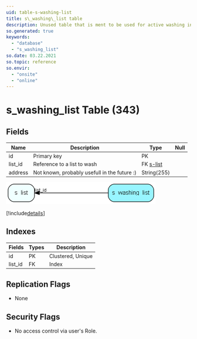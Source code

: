 ```yaml
---
uid: table-s-washing-list
title: s\_washing\_list table
description: Unused table that is ment to be used for active washing in spm v2
so.generated: true
keywords:
  - "database"
  - "s_washing_list"
so.date: 03.22.2021
so.topic: reference
so.envir:
  - "onsite"
  - "online"
---
```


# s\_washing\_list Table (343)

## Fields

| Name | Description | Type | Null |
|------|-------------|------|:----:|
|id|Primary key|PK| |
|list\_id|Reference to a list to wash|FK [s-list](s-list.md)| |
|address|Not known, probably usefull in the future :)|String(255)| |


![s_washing_list table relationship diagram](./media/s_washing_list.png)

[!include[details](./includes/s-washing-list.md)]

## Indexes

| Fields | Types | Description |
|--------|-------|-------------|
|id |PK |Clustered, Unique |
|list\_id |FK |Index |

## Replication Flags

* None

## Security Flags

* No access control via user's Role.

